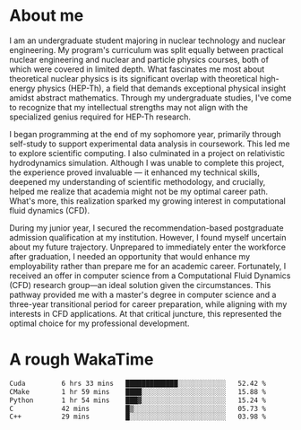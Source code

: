 # About me

I am an undergraduate student majoring in nuclear technology and nuclear engineering. My program's curriculum was split equally between practical nuclear engineering and nuclear and particle physics courses, both of which were covered in limited depth. What fascinates me most about theoretical nuclear physics is its significant overlap with theoretical high-energy physics (HEP-Th), a field that demands exceptional physical insight amidst abstract mathematics. Through my undergraduate studies, I've come to recognize that my intellectual strengths may not align with the specialized genius required for HEP-Th research.

I began programming at the end of my sophomore year, primarily through self-study to support experimental data analysis in coursework. This led me to explore scientific computing. I also culminated in a project on relativistic hydrodynamics simulation. Although I was unable to complete this project, the experience proved invaluable — it enhanced my technical skills, deepened my understanding of scientific methodology, and crucially, helped me realize that academia might not be my optimal career path. What's more, this realization sparked my growing interest in computational fluid dynamics (CFD).

During my junior year, I secured the recommendation-based postgraduate admission qualification at my institution. However, I found myself uncertain about my future trajectory. Unprepared to immediately enter the workforce after graduation, I needed an opportunity that would enhance my employability rather than prepare me for an academic career. Fortunately, I received an offer in computer science from a Computational Fluid Dynamics (CFD) research group—an ideal solution given the circumstances. This pathway provided me with a master's degree in computer science and a three-year transitional period for career preparation, while aligning with my interests in CFD applications. At that critical juncture, this represented the optimal choice for my professional development.

# A rough WakaTime

<!--START_SECTION:waka-->

```txt
Cuda         6 hrs 33 mins   █████████████░░░░░░░░░░░░   52.42 %
CMake        1 hr 59 mins    ████░░░░░░░░░░░░░░░░░░░░░   15.88 %
Python       1 hr 54 mins    ███▓░░░░░░░░░░░░░░░░░░░░░   15.24 %
C            42 mins         █▒░░░░░░░░░░░░░░░░░░░░░░░   05.73 %
C++          29 mins         █░░░░░░░░░░░░░░░░░░░░░░░░   03.98 %
```

<!--END_SECTION:waka-->
